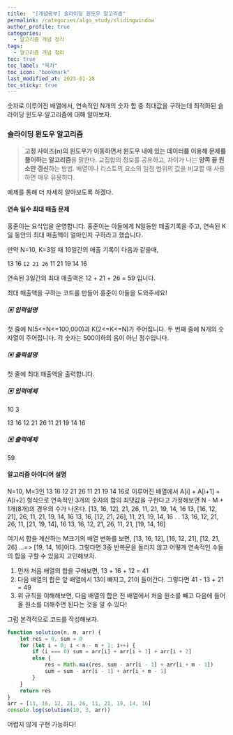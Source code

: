 ```yaml
---
title:  "[개념공부] 슬라이딩 윈도우 알고리즘"
permalink: /categories/algo_study/slidingwindow
author_profile: true
categories:
  - 알고리즘 개념 정리
tags:
  - 알고리즘 개념 정리
toc: true
toc_label: "목차"
toc_icon: "bookmark"
last_modified_at: 2023-01-28
toc_sticky: true
---
```


 숫자로 이루어진 배열에서, 연속적인 N개의 숫자 합 중 최대값을 구하는데 최적화된 슬라이딩 윈도우 알고리즘에 대해 알아보자.



### 슬라이딩 윈도우 알고리즘

>  **고정 사이즈(n)의 윈도우가 이동하면서 윈도우 내에 있는 데이터를 이용해 문제를 풀이하는 알고리즘**을 말한다. 교집합의 정보를 공유하고, 차이가 나는 **양쪽 끝 원소만 갱신**하는 방법. 배열이나 리스트의 요소의 일정 범위의 값을 비교할 때 사용하면 매우 유용하다.

예제를 통해 더 자세히 알아보도록 하겠다.



#### 연속 일수 최대 매출 문제

홍준이는 요식업을 운영합니다. 홍준이는 아들에게 N일동안 매출기록을 주고, 연속된 K일 동안의 최대 매출액이 얼마인지 구하라고 했습니다.

만약 N=10, K=3일 때 10일간의 매출 기록이 다음과 같을때,

13 16 `12 21 26` 11 21 19 14 16

연속된 3일간의 최대 매출액은 12 + 21 + 26 = 59 입니다.

최대 매출액을 구하는 코드를 만들어 홍준이 아들을 도와주세요!

##### ▣ 입력설명 

첫 줄에 N(5<=N<=100,000)과 K(2<=K<=N)가 주어집니다. 두 번째 줄에 N개의 숫자열이 주어집니다. 각 숫자는 500이하의 음이 아닌 정수입니다.

##### ▣ 출력설명 

첫 줄에 최대 매출액을 출력합니다.

##### ▣ 입력예제 

10 3

13 16 12 21 26 11 21 19 14 16

##### ▣ 출력예제  

59



#### 알고리즘 아이디어 설명

N=10, M=3인 13 16 12 21 26 11 21 19 14 16로 이루어진 배열에서 A[i] + A[i+1] + A[i+2] 형식으로 연속적인 3개의 숫자의 합의 최댓값을 구한다고 가정해보면 N - M + 1개(8개)의 경우의 수가 나온다.
[13, 16, 12], 21, 26, 11, 21, 19, 14, 16
13, [16, 12, 21], 26, 11, 21, 19, 14, 16
13, 16, [12, 21, 26], 11, 21, 19, 14, 16
.
.
13, 16, 12, 21, 26, 11, [21, 19, 14], 16
13, 16, 12, 21, 26, 11, 21, [19, 14, 16]

여기서 합을 계산하는 M크기의 배열 변화를 보면, [13, 16, 12], [16, 12, 21], [12, 21, 26] ...=> [19, 14, 16]이다. 그렇다면 3중 반복문을 돌리지 않고 어떻게 연속적인 수들의 합을 구할 수 있을지 고민해보자.

1. 먼저 처음 배열의 합을 구해보면, 13 + 16 + 12 = 41
2. 다음 배열의 합은 앞 배열에서 13이 빠지고, 21이 들어간다. 그렇다면 41 - 13 + 21 = 49
3. 위 규칙을 이해해보면, 다음 배열의 합은 전 배열에서 처음 원소를 빼고 다음에 들어올 원소를 더해주면 된다는 것을 알 수 있다!

그럼 본격적으로 코드를 작성해보자.

```js
function solution(n, m, arr) {
    let res = 0, sum = 0
    for (let i = 0; i < n - m + 1; i++) {
        if (i === 0) sum = arr[i] + arr[i + 1] + arr[i + 2]
        else {
            res = Math.max(res, sum - arr[i - 1] + arr[i + m - 1])
            sum = sum - arr[i - 1] + arr[i + m - 1]
        }
    }
    return res
}
arr = [13, 16, 12, 21, 26, 11, 21, 19, 14, 16]
console.log(solution(10, 3, arr))
```

어렵지 않게 구현 가능하다!
